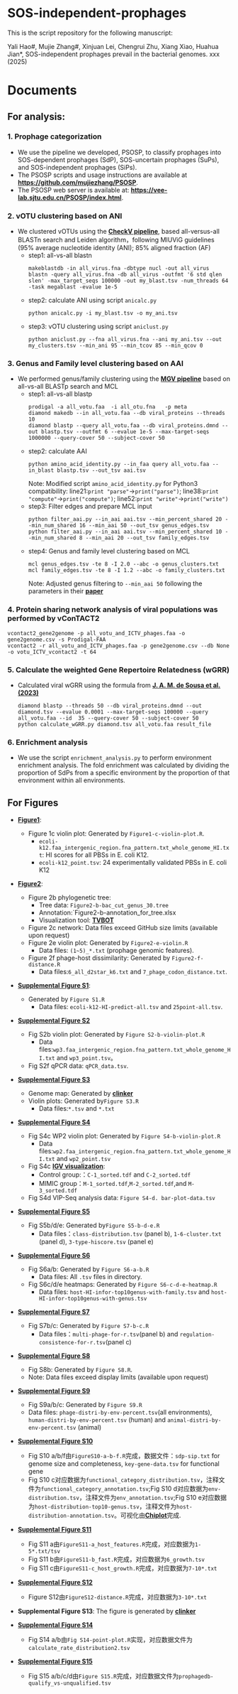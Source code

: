 # SOS-independent-prophages
This is the script repository for the following manuscript:

Yali Hao#, Mujie Zhang#, Xinjuan Lei, Chengrui Zhu, Xiang Xiao, Huahua Jian*, SOS-independent prophages prevail in the bacterial genomes. xxx (2025)

# Documents

## For analysis:

### 1. Prophage categorization
   
- We use the pipeline we developed, PSOSP, to classify prophages into SOS-dependent prophages (SdP), SOS-uncertain prophages (SuPs), and SOS-independent prophages (SiPs).
- The PSOSP scripts and usage instructions are available at **https://github.com/mujiezhang/PSOSP**.
- The PSOSP web server is available at: **https://vee-lab.sjtu.edu.cn/PSOSP/index.html**.
   
### 2. vOTU clustering based on ANI
   
- We clustered vOTUs using the [**CheckV pipeline**](https://bitbucket.org/berkeleylab/checkv/src/master/), based all-versus-all BLASTn search and Leiden algorithm，following MIUViG guidelines (95% average nucleotide identity (ANI); 85% aligned fraction (AF)
  - step1: all-vs-all blastn
    ```
    makeblastdb -in all_virus.fna -dbtype nucl -out all_virus
    blastn -query all_virus.fna -db all_virus -outfmt '6 std qlen slen' -max_target_seqs 100000 -out my_blast.tsv -num_threads 64 -task megablast -evalue 1e-5
    ```
  - step2: calculate ANI using script `anicalc.py`
    ```
    python anicalc.py -i my_blast.tsv -o my_ani.tsv
    ```
  - step3: vOTU clustering using script `aniclust.py`
    ```
    python aniclust.py --fna all_virus.fna --ani my_ani.tsv --out my_clusters.tsv --min_ani 95 --min_tcov 85 --min_qcov 0
    ```
     
### 3.  Genus and Family level clustering based on AAI

- We performed genus/family clustering using the [**MGV pipeline**](https://github.com/snayfach/MGV/tree/master/aai_cluster) based on all-vs-all BLASTp search and MCL
  - step1: all-vs-all blastp
    ```
    prodigal -a all_votu.faa  -i all_otu.fna   -p meta
    diamond makedb --in all_votu.faa --db viral_proteins --threads 10
    diamond blastp --query all_votu.faa --db viral_proteins.dmnd --out blastp.tsv --outfmt 6 --evalue 1e-5 --max-target-seqs 1000000 --query-cover 50 --subject-cover 50
    ```
  - step2: calculate AAI
    ```
    python amino_acid_identity.py --in_faa query all_votu.faa --in_blast blastp.tsv --out_tsv aai.tsv
    ```
    Note: Modified script `amino_acid_identity.py` for Python3 compatibility: line21:`print "parse"`→`print("parse")`; line38:`print "compute"`→`print("compute")`; line52:`print "write"`→`print("write")`
  - step3: Filter edges and prepare MCL input
    ```
    python filter_aai.py --in_aai aai.tsv --min_percent_shared 20 --min_num_shared 16 --min_aai 50 --out_tsv genus_edges.tsv
    python filter_aai.py --in_aai aai.tsv --min_percent_shared 10 --min_num_shared 8 --min_aai 20 --out_tsv family_edges.tsv
    ```
  - step4: Genus and family level clustering based on MCL
    ```
    mcl genus_edges.tsv -te 8 -I 2.0 --abc -o genus_clusters.txt
    mcl family_edges.tsv -te 8 -I 1.2 --abc -o family_clusters.txt
    ```
    Note: Adjusted genus filtering to `--min_aai 50` following the parameters in their [**paper**](https://www.nature.com/articles/s41564-021-00928-6)

### 4. Protein sharing network analysis of viral populations was performed by vConTACT2
   ```
   vcontact2_gene2genome -p all_votu_and_ICTV_phages.faa -o gene2genome.csv -s Prodigal-FAA
   vcontact2 -r all_votu_and_ICTV_phages.faa -p gene2genome.csv --db None -o votu_ICTV_vcontact2 -t 64
   ```

### 5. Calculate the weighted Gene Repertoire Relatedness (wGRR)
- Calculated viral wGRR using the formula from [**J. A. M. de Sousa et al. (2023)**](https://academic.oup.com/nar/article/51/6/2759/7068371?login=true)
   ```
   diamond blastp --threads 50 --db viral_proteins.dmnd --out diamond.tsv --evalue 0.0001 --max-target-seqs 100000 --query  all_votu.faa --id  35 --query-cover 50 --subject-cover 50
   python calculate_wGRR.py diamond.tsv all_votu.faa result_file
   ```
### 6. Enrichment analysis
   
- We use the script `enrichment_analysis.py` to perform environment enrichment analysis. The fold enrichment was calculated by dividing the proportion of SdPs from a specific environment by the proportion of that environment within all environments.

## For Figures
- [**Figure1**](https://github.com/mujiezhang/SOS-independent-prophages/tree/main/scripts%20and%20data%20for%20figure/Figure%201):
   - Figure 1c violin plot: Generated by `Figure1-c-violin-plot.R`.
      - `ecoli-k12.faa_intergenic_region.fna_pattern.txt_whole_genome_HI.txt`: HI scores for all PBSs in E. coli K12.
      - `ecoli-k12_point.tsv`: 24 experimentally validated PBSs in E. coli K12
   
- [**Figure2**](https://github.com/mujiezhang/SOS-independent-prophages/tree/main/scripts%20and%20data%20for%20figure/Figure%202):
   - Figure 2b phylogenetic tree:
      - Tree data: `Figure2-b-bac_cut_genus_30.tree`
      - Annotation:`Figure2-b-annotation_for_tree.xlsx
      - Visualization tool: [**TVBOT**](https://www.chiplot.online/tvbot.html)
   - Figure 2c network: Data files exceed GitHub size limits (available upon request)
   - Figure 2e violin plot: Generated by `Figure2-e-violin.R`
     - Data files: `(1~5)_*.txt` (prophage genomic features).
   - Figure 2f phage-host dissimilarity: Generated by `Figure2-f-distance.R`
     - Data files:`6_all_d2star_k6.txt` and `7_phage_codon_distance.txt`.

- [**Supplemental Figure S1**](https://github.com/mujiezhang/SOS-independent-prophages/tree/main/scripts%20and%20data%20for%20figure/Supplemental%20Figure%20S1):
   - Generated by `Figure S1.R`
     - Data files: `ecoli-k12-HI-predict-all.tsv` and `25point-all.tsv`.

- [**Supplemental Figure S2**](https://github.com/mujiezhang/SOS-independent-prophages/tree/main/scripts%20and%20data%20for%20figure/Supplemental%20Figure%20S2)
   - Fig S2b violin plot: Generated by `Figure S2-b-violin-plot.R`
      - Data files:`wp3.faa_intergenic_region.fna_pattern.txt_whole_genome_HI.txt` and `wp3_point.tsv`。
   - Fig S2f qPCR data: `qPCR_data.tsv`.
     
- [**Supplemental Figure S3**](https://github.com/mujiezhang/SOS-independent-prophages/tree/main/scripts%20and%20data%20for%20figure/Supplemental%20Figure%20S3)
   - Genome map: Generated by [**clinker**](https://github.com/gamcil/clinker)
   - Violin plots: Generated by`Figure S3.R`
     - Data files:`*.tsv` and `*.txt`
     
- [**Supplemental Figure S4**](https://github.com/mujiezhang/SOS-independent-prophages/tree/main/scripts%20and%20data%20for%20figure/Supplemental%20Figure%20S4)
   - Fig S4c WP2 violin plot: Generated by `Figure S4-b-violin-plot.R`
     - Data files:`wp2.faa_intergenic_region.fna_pattern.txt_whole_genome_HI.txt` and `wp2_point.tsv`
   - Fig S4c [**IGV visualization**](https://igv.org/):
     - Control group:：`C-1_sorted.tdf` and `C-2_sorted.tdf`
     - MIMIC group：`M-1_sorted.tdf`,`M-2_sorted.tdf`,and `M-3_sorted.tdf`
   - Fig S4d VIP-Seq analysis data: `Figure S4-d. bar-plot-data.tsv`
  
- [**Supplemental Figure S5**](https://github.com/mujiezhang/SOS-independent-prophages/tree/main/scripts%20and%20data%20for%20figure/Supplemental%20Figure%20S5)
   - Fig S5b/d/e: Generated by`Figure S5-b-d-e.R`
     - Data files：`class-distribution.tsv` (panel b), `1-6-cluster.txt` (panel d), `3-type-hiscore.tsv` (panel e)
  
- [**Supplemental Figure S6**](https://github.com/mujiezhang/SOS-independent-prophages/tree/main/scripts%20and%20data%20for%20figure/Supplemental%20Figure%20S6)
   - Fig S6a/b: Generated by `Figure S6-a-b.R`
     - Data files: All `.tsv` files in directory.
   - Fig S6c/d/e heatmaps: Generated by `Figure S6-c-d-e-heatmap.R`
     - Data files: `host-HI-infor-top10genus-with-family.tsv` and `host-HI-infor-top10genus-with-genus.tsv`
  
- [**Supplemental Figure S7**](https://github.com/mujiezhang/SOS-independent-prophages/tree/main/scripts%20and%20data%20for%20figure/Supplemental%20Figure%20S7)
   - Fig S7b/c: Generated by `Figure S7-b-c.R`
     - Data files：`multi-phage-for-r.tsv`(panel b) and `regulation-consistence-for-r.tsv`(panel c)
  
- [**Supplemental Figure S8**](https://github.com/mujiezhang/SOS-independent-prophages/tree/main/scripts%20and%20data%20for%20figure/Supplemental%20Figure%20S8)
   - Fig S8b: Generated by `Figure S8.R`.
   - Note: Data files exceed display limits (available upon request)
  
- [**Supplemental Figure S9**](https://github.com/mujiezhang/SOS-independent-prophages/tree/main/scripts%20and%20data%20for%20figure/Supplemental%20Figure%20S9)
   - Fig S9a/b/c: Generated by `Figure S9.R`
   - Data files: `phage-distri-by-env-percent.tsv`(all environments), `human-distri-by-env-percent.tsv` (human) and `animal-distri-by-env-percent.tsv` (animal)
  
- [**Supplemental Figure S10**](https://github.com/mujiezhang/SOS-independent-prophages/tree/main/scripts%20and%20data%20for%20figure/Supplemental%20Figure%20S10)
   - Fig S10 a/b/f由`FigureS10-a-b-f.R`完成，数据文件：`sdp-sip.txt` for genome size and completeness, `key-gene-data.tsv` for functional gene
   - Fig S10 c对应数据为`functional_category_distribution.tsv`，注释文件为`functional_category_annotation.tsv`;Fig S10 d对应数据为`env-distribution.tsv`，注释文件为`env_annotation.tsv`;Fig S10 e对应数据为`host-distribution-top10-genus.tsv`，注释文件为`host-distribution-annotation.tsv`。可视化由[**Chiplot**](https://www.chiplot.online/#)完成.
   
  
- [**Supplemental Figure S11**](https://github.com/mujiezhang/SOS-independent-prophages/tree/main/scripts%20and%20data%20for%20figure/Supplemental%20Figure%20S11)
   - Fig S11 a由`FigureS11-a_host_features.R`完成，对应数据为`1-5*.txt/tsv`
   - Fig S11 b由`FigureS11-b_fast.R`完成，对应数据为`6_growth.tsv`
   - Fig S11 c由`FigureS11-c_host_growth.R`完成，对应数据为`7-10*.txt`
  
- [**Supplemental Figure S12**](https://github.com/mujiezhang/SOS-independent-prophages/tree/main/scripts%20and%20data%20for%20figure/Supplemental%20Figure%20S12)
   - Figure S12由`FigureS12-distance.R`完成，对应数据为`3-10*.txt`
  
- **Supplemental Figure S13**: The figure is generated by [**clinker**](https://github.com/gamcil/clinker)
  
- [**Supplemental Figure S14**](https://github.com/mujiezhang/SOS-independent-prophages/tree/main/scripts%20and%20data%20for%20figure/Supplemental%20Figure%20S14)
  - Fig S14 a/b由`Fig S14-point-plot.R`实现，对应数据文件为`calculate_rate_distribution2.tsv`
  
- [**Supplemental Figure S15**](https://github.com/mujiezhang/SOS-independent-prophages/tree/main/scripts%20and%20data%20for%20figure/Supplemental%20Figure%20S15)
   - Fig S15 a/b/c/d由`Figure S15.R`完成，对应数据文件为`prophagedb-qualify_vs-unqualified.tsv`
  

  


